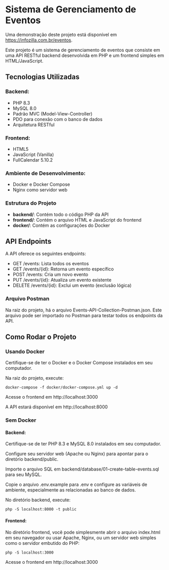 # Sistema de Gerenciamento de Eventos 

Uma demonstração deste projeto está disponível em <a href="https://infozilla.com.br/eventos" target="_blank">https://infozilla.com.br/eventos</a>. 

Este projeto é um sistema de gerenciamento de eventos que consiste em uma API RESTful backend desenvolvida em PHP e um frontend simples em HTML/JavaScript.

## Tecnologias Utilizadas 
### Backend: 
<ul>
    <li>PHP 8.3</li>
    <li>MySQL 8.0</li>
    <li>Padrão MVC (Model-View-Controller)</li>
    <li>PDO para conexão com o banco de dados</li>
    <li>Arquitetura RESTful</li>
</ul>

### Frontend: 
<ul>
    <li>HTML5</li>
    <li>JavaScript (Vanilla)</li>
    <li>FullCalendar 5.10.2</li>
</ul>

### Ambiente de Desenvolvimento: 
<ul>
    <li>Docker e Docker Compose</li>
    <li>Nginx como servidor web</li>
</ul>

### Estrutura do Projeto 
<ul>
    <li><b>backend/</b>: Contém todo o código PHP da API</li>
    <li><b>frontend/</b>: Contém o arquivo HTML e JavaScript do frontend</li>
    <li><b>docker/</b>: Contém as configurações do Docker</li>
</ul> 

## API Endpoints 
A API oferece os seguintes endpoints: 

<ul>
    <li>GET /events: Lista todos os eventos</li>
    <li>GET /events/{id}: Retorna um evento específico</li>
    <li>POST /events: Cria um novo evento</li>
    <li>PUT /events/{id}: Atualiza um evento existente</li>
    <li>DELETE /events/{id}: Exclui um evento (exclusão lógica)</li>
</ul> 

### Arquivo Postman 

Na raiz do projeto, há o arquivo Events-API-Collection-Postman.json. Este arquivo pode ser importado no Postman para testar todos os endpoints da API. 

## Como Rodar o Projeto 

### Usando Docker 

Certifique-se de ter o Docker e o Docker Compose instalados em seu computador. 

Na raiz do projeto, execute: 

``docker-compose -f docker/docker-compose.yml up -d`` 

Acesse o frontend em http://localhost:3000 

A API estará disponível em http://localhost:8000 

### Sem Docker 

#### Backend:

Certifique-se de ter PHP 8.3 e MySQL 8.0 instalados em seu computador. 

Configure seu servidor web (Apache ou Nginx) para apontar para o diretório backend/public. 

Importe o arquivo SQL em backend/database/01-create-table-events.sql para seu MySQL. 

Copie o arquivo .env.example para .env e configure as variáveis de ambiente, especialmente as relacionadas ao banco de dados. 

No diretório backend, execute: 

``php -S localhost:8000 -t public`` 

#### Frontend: 

No diretório frontend, você pode simplesmente abrir o arquivo index.html em seu navegador ou usar Apache, Nginx, ou um servidor web simples como o servidor embutido do PHP: 

``php -S localhost:3000`` 

Acesse o frontend em http://localhost:3000 
